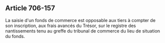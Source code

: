 Article 706-157
----
La saisie d'un fonds de commerce est opposable aux tiers à compter de son
inscription, aux frais avancés du Trésor, sur le registre des nantissements tenu
au greffe du tribunal de commerce du lieu de situation du fonds.
